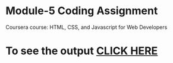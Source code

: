 
# Module-5 Coding Assignment

Coursera course: HTML, CSS, and Javascript for Web Developers

# To see the output [CLICK HERE](https://eziooxd.github.io/Coursera-test/module-5)
